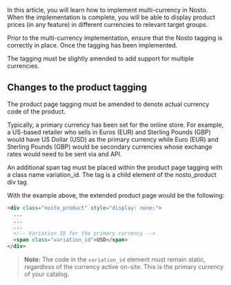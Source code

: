 In this article, you will learn how to implement multi-currency in Nosto. When the implementation is complete, you will be able to display product prices (in any feature) in different currencies to relevant target groups.

Prior to the multi-currency implementation, ensure that the Nosto tagging is correctly in place. Once the tagging has been implemented.

The tagging must be slightly amended to add support for multiple currencies.

## Changes to the product tagging

The product page tagging must be amended to denote actual currency code of the product.

Typically, a primary currency has been set for the online store. For example, a US-based retailer who sells in Euros (EUR) and Sterling Pounds (GBP) would have US Dollar (USD) as the primary currency while Euro (EUR) and Sterling Pounds (GBP) would be secondary currencies whose exchange rates would need to be sent via and API.

An additional span tag must be placed within the product page tagging with a class name variation_id. The tag is a child element of the nosto_product div tag.

With the example above, the extended product page would be the following:

```html
<div class="nosto_product" style="display: none;">
  ...
  ...
  ...
  <!-- Variation ID for the primary currency --> 
  <span class="variation_id">USD</span>
</div>
```

> **Note:** The code in the `variation_id` element must remain static, regardless of the currency active on-site. This is the primary currency of your catalog.

